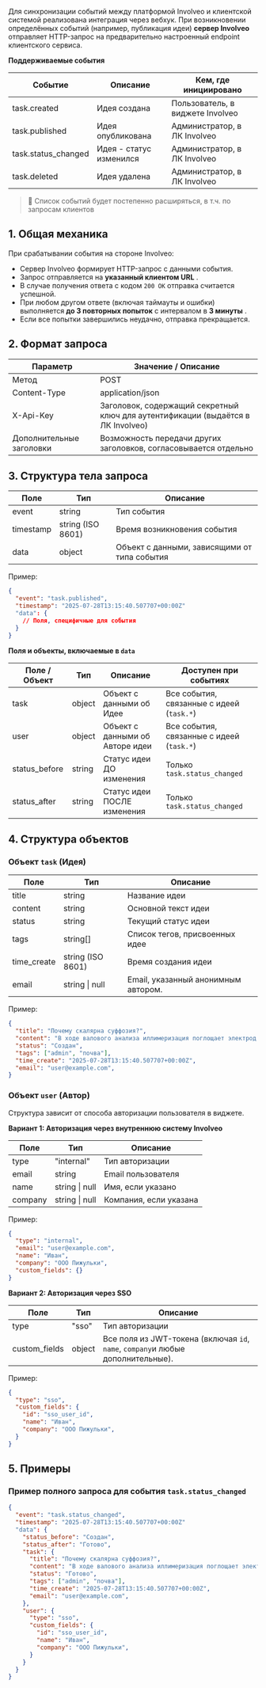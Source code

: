 Для синхронизации событий между платформой Involveo и клиентской системой реализована интеграция через вебхук. При возникновении определённых событий (например, публикация идеи) **сервер Involveo** отправляет HTTP-запрос на предварительно настроенный endpoint клиентского сервиса.



**Поддерживаемые события**

| Событие | Описание | Кем, где инициировано |
| --- | --- | --- |
| task.created | Идея создана | Пользователь, в виджете Involveo |
| task.published | Идея опубликована | Администратор, в ЛК Involveo |
| task.status_changed | Идея - статус изменился | Администратор, в ЛК Involveo |
| task.deleted | Идея удалена | Администратор, в ЛК Involveo |

> 🔄 Список событий будет постепенно расширяться, в т.ч. по запросам клиентов



## **1. Общая механика**

При срабатывании события на стороне Involveo:

* Сервер Involveo формирует HTTP-запрос с данными события.
* Запрос отправляется на **указанный клиентом URL** .
* В случае получения ответа с кодом `200 OK` отправка считается успешной.
* При любом другом ответе (включая таймауты и ошибки) выполняется **до 3 повторных попыток** с интервалом в **3 минуты** .
* Если все попытки завершились неудачно, отправка прекращается.




## **2. Формат запроса**

| Параметр | Значение / Описание |
| --- | --- |
| Метод | POST |
| Content-Type | application/json |
| X-Api-Key | Заголовок, содержащий секретный ключ для аутентификации (выдаётся в ЛК Involveo) |
| Дополнительные заголовки | Возможность передачи других заголовков, согласовывается отдельно |



## **3. Структура тела запроса**

| Поле | Тип | Описание |
| --- | --- | --- |
| event | string | Тип события |
| timestamp | string (ISO 8601) | Время возникновения события |
| data | object | Объект с данными, зависящими от типа события |

Пример:

```json
{
  "event": "task.published",
  "timestamp": "2025-07-28T13:15:40.507707+00:00Z"
  "data": {
    // Поля, специфичные для события
  }
}
```



**Поля и объекты, включаемые в `data`**

| Поле / Объект | Тип | Описание | Доступен при событиях |
| --- | --- | --- | --- |
| task | object | Объект с данными об Идее | Все события, связанные с идеей (`task.*`) |
| user | object | Объект с данными об Авторе идеи | Все события, связанные с идеей (`task.*`) |
| status_before | string | Статус идеи ДО изменения | Только `task.status_changed` |
| status_after | string | Статус идеи ПОСЛЕ изменения | Только `task.status_changed` |



## **4. Структура объектов**

### **Объект `task` (Идея)**

| Поле | Тип | Описание |
| --- | --- | --- |
| title | string | Название идеи |
| content | string | Основной текст идеи |
| status | string | Текущий статус идеи |
| tags | string[] | Список тегов, присвоенных идее |
| time_create | string (ISO 8601) | Время создания идеи |
| email | string \| null | Email, указанный анонимным автором. |

Пример:

```json
{
  "title": "Почему скалярна суффозия?",
  "content": "В ходе валового анализа иллимеризация поглощает электрод.",
  "status": "Создан",
  "tags": ["admin", "почва"],
  "time_create": "2025-07-28T13:15:40.507707+00:00Z",
  "email": "user@example.com",
}
```



### **Объект `user` (Автор)**

Структура зависит от способа авторизации пользователя в виджете.



**Вариант 1: Авторизация через внутреннюю систему Involveo**

| Поле | Тип | Описание |
| --- | --- | --- |
| type | "internal" | Тип авторизации |
| email | string | Email пользователя |
| name | string \| null | Имя, если указано |
| company | string \| null | Компания, если указана |

Пример:

```json
{
  "type": "internal",
  "email": "user@example.com",
  "name": "Иван",
  "company": "ООО Пижульки",
  "custom_fields": {}
}
```



**Вариант 2: Авторизация через SSO**

| Поле | Тип | Описание |
| --- | --- | --- |
| type | "sso" | Тип авторизации |
| custom_fields | object | Все поля из JWT-токена (включая `id`, `name`, `company`и любые дополнительные). |

Пример:

```json
{
  "type": "sso",
  "custom_fields": {
    "id": "sso_user_id",
    "name": "Иван",
    "company": "ООО Пижульки",
  }
}
```





## **5. Примеры**

### **Пример полного запроса для события `task.status_changed`**

```json
{
  "event": "task.status_changed",
  "timestamp": "2025-07-28T13:15:40.507707+00:00Z"
  "data": {
    "status_before": "Создан",
    "status_after": "Готово",
    "task": {
      "title": "Почему скалярна суффозия?",
      "content": "В ходе валового анализа иллимеризация поглощает электрод.",
      "status": "Готово",
      "tags": ["admin", "почва"],
      "time_create": "2025-07-28T13:15:40.507707+00:00Z",
      "email": "user@example.com",
    },
    "user": {
      "type": "sso",
      "custom_fields": {
        "id": "sso_user_id",
        "name": "Иван",
        "company": "ООО Пижульки",
      }
    }
  }
}
```
